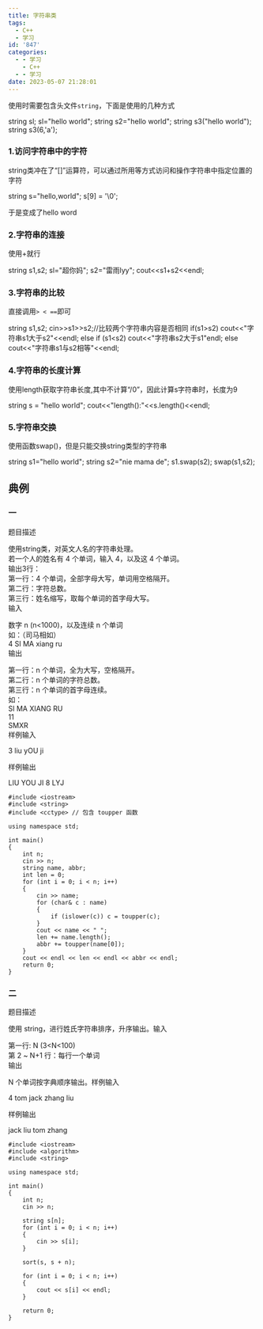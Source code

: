 ```yaml
---
title: 字符串类
tags:
  - C++
  - 学习
id: '847'
categories:
  - - 学习
    - C++
  - - 学习
date: 2023-05-07 21:28:01
---
```


使用时需要包含头文件`string`，下面是使用的几种方式

string sl;
sl="hello world";
string s2="hello world";
string s3("hello world");
string s3(6,'a');

### 1.访问字符串中的字符

string类冲在了“\[\]”运算符，可以通过所用等方式访问和操作字符串中指定位置的字符

string s="hello,world";
s\[9\] = '\\0';

于是变成了hello word

### 2.字符串的连接

使用+就行

string s1,s2;
sl="超你妈";
s2="雷雨lyy";
cout<<s1+s2<<endl;

### 3.字符串的比较

直接调用`> < ==`即可

string s1,s2;
cin>>s1>>s2;//比较两个字符串内容是否相同
if(s1>s2)
cout<<"字符串s1大于s2"<<endl;
else if (s1<s2)
cout<<"字符串s2大于s1"endl;
else
cout<<"字符串s1与s2相等"<<endl;

### 4.字符串的长度计算

使用length获取字符串长度,其中不计算“/0”，因此计算s字符串时，长度为9

string s = "hello world";
cout<<"length():"<<s.length()<<endl;

### 5.字符串交换

使用函数swap()，但是只能交换string类型的字符串

string s1="hello world";
string s2="nie mama de";
s1.swap(s2);
swap(s1,s2);

## 典例

### 一

题目描述

使用string类，对英文人名的字符串处理。  
若一个人的姓名有 4 个单词，输入 4，以及这 4 个单词。  
输出3行：  
第一行：4 个单词，全部字母大写，单词用空格隔开。  
第二行：字符总数。  
第三行：姓名缩写，取每个单词的首字母大写。  
输入

数字 n (n<1000)，以及连续 n 个单词  
如：（司马相如）  
4 SI MA xiang ru  
输出

第一行：n 个单词，全为大写，空格隔开。  
第二行：n 个单词的字符总数。  
第三行：n 个单词的首字母连续。  
如：  
SI MA XIANG RU  
11  
SMXR  
样例输入 

3 liu yOU ji

样例输出 

LIU YOU JI
8
LYJ

```
#include <iostream>
#include <string>
#include <cctype> // 包含 toupper 函数

using namespace std;

int main() 
{
    int n;
    cin >> n;
    string name, abbr;
    int len = 0;
    for (int i = 0; i < n; i++) 
    {
        cin >> name;
        for (char& c : name) 
        {
            if (islower(c)) c = toupper(c);
        }
        cout << name << " ";
        len += name.length();
        abbr += toupper(name[0]);
    }
    cout << endl << len << endl << abbr << endl;
    return 0;
}
```

### 二

题目描述

使用 string，进行姓氏字符串排序，升序输出。输入

第一行: N (3<N<100)  
第 2 ~ N+1 行：每行一个单词  
输出

N 个单词按字典顺序输出。样例输入

4
tom
jack
zhang
liu

样例输出 

jack
liu
tom
zhang

```
#include <iostream>
#include <algorithm>
#include <string>

using namespace std;

int main() 
{
    int n;
    cin >> n;

    string s[n];
    for (int i = 0; i < n; i++) 
    {
        cin >> s[i];
    }

    sort(s, s + n);

    for (int i = 0; i < n; i++) 
    {
        cout << s[i] << endl;
    }

    return 0;
}
```